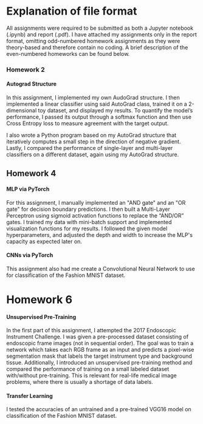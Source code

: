 # Explanation of file format

All assignments were required to be submitted as both a Jupyter notebook (.ipynb) and report (.pdf). I have attached my assignments only in the report format, omitting odd-numbered homework assignments as they were theory-based and therefore contain no coding. A brief description of the even-numbered homeworks can be found below.

### Homework 2
#### Autograd Structure
In this assignment, I implemented my own AudoGrad structure. I then implemented a linear classifier using said AutoGrad class, trained it on a 2-dimensional toy dataset, and displayed my results. To quantify the model’s performance, I passed its output through a softmax function and then use Cross Entropy loss to measure agreement with the target output.

I also wrote a Python program based on my AutoGrad structure that iteratively computes a small step in the direction of negative gradient. Lastly, I compared the performance of single-layer and multi-layer classifiers on a different dataset, again using my AutoGrad structure.

## Homework 4
#### MLP via PyTorch
For this assignment, I manually implemented an "AND gate" and an "OR gate" for decision boundary predictions. I then built a Multi-Layer Perceptron using sigmoid activation functions to replace the “AND/OR” gates. I trained my data with mini-batch support and implemented visualization functions for my results. I followed the given model hyperparameters, and adjusted the depth and width to increase the MLP's capacity as expected later on.
#### CNNs via PyTorch
This assignment also had me create a Convolutional Neural Network to use for classification of the Fashion MNIST dataset.

# Homework 6
#### Unsupervised Pre-Training
In the first part of this assignment, I attempted the 2017 Endoscopic Instrument Challenge. I was given a pre-processed dataset consisting of endoscopic frame images (not in sequential order). The goal was to train a network which takes each RGB frame as an input and predicts a pixel-wise segmentation mask that labels the target instrument type and background tissue. Additionally, I introduced an unsupervised pre-training method and compared the performance of training on a small labeled dataset with/without pre-training. This is relevant for real-life medical image problems, where there is usually a shortage of data labels.
#### Transfer Learning
I tested the accuracies of an untrained and a pre-trained VGG16 model on classification of the Fashion MNIST dataset.
